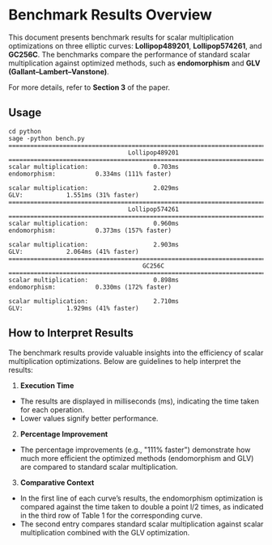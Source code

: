 # Benchmark Results Overview

This document presents benchmark results for scalar multiplication optimizations on three elliptic curves: **Lollipop489201**, **Lollipop574261**, and **GC256C**. The benchmarks compare the performance of standard scalar multiplication against optimized methods, such as **endomorphism** and **GLV (Gallant–Lambert–Vanstone)**.

For more details, refer to **Section 3** of the paper.


## Usage

```shell
cd python
sage -python bench.py 
================================================================================
                                 Lollipop489201                                 
================================================================================
scalar multiplication:                  0.703ms
endomorphism:           0.334ms (111% faster)

scalar multiplication:                  2.029ms
GLV:            1.551ms (31% faster)
================================================================================
                                 Lollipop574261                                 
================================================================================
scalar multiplication:                  0.960ms
endomorphism:           0.373ms (157% faster)

scalar multiplication:                  2.903ms
GLV:            2.064ms (41% faster)
================================================================================
                                     GC256C                                     
================================================================================
scalar multiplication:                  0.898ms
endomorphism:           0.330ms (172% faster)

scalar multiplication:                  2.710ms
GLV:            1.929ms (41% faster)
```
## How to Interpret Results

The benchmark results provide valuable insights into the efficiency of scalar multiplication optimizations. Below are guidelines to help interpret the results:

1. **Execution Time**
  * The results are displayed in milliseconds (ms), indicating the time taken for each operation.
  * Lower values signify better performance.
2. **Percentage Improvement**
 * The percentage improvements (e.g., "111% faster") demonstrate how much more efficient the optimized methods (endomorphism and GLV) are compared to standard scalar multiplication.
3. **Comparative Context**
 * In the first line of each curve’s results, the endomorphism optimization is compared against the time taken to double a point l/2 times, as indicated in the third row of Table 1 for the corresponding curve.
 * The second entry compares standard scalar multiplication against scalar multiplication combined with the GLV optimization.
 
